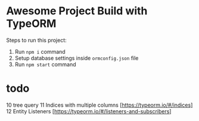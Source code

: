 # Awesome Project Build with TypeORM

Steps to run this project:

1. Run `npm i` command
2. Setup database settings inside `ormconfig.json` file
3. Run `npm start` command


# todo
10 tree query
11 Indices with multiple columns [https://typeorm.io/#/indices]
12 Entity Listeners [https://typeorm.io/#/listeners-and-subscribers]